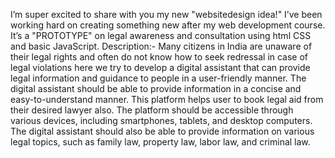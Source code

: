 I’m super excited to share with you my new "websitedesign idea!"  I’ve been working hard on creating something new after my web development course. It’s a "PROTOTYPE" on legal awareness and consultation using html CSS and basic JavaScript.
 Description:- Many citizens in India are unaware of their legal rights and often do not know how to seek redressal in case of legal violations here we try to develop a digital assistant that can provide legal information and guidance to people in a user-friendly manner. 
 The digital assistant should be able to provide information in a concise and easy-to-understand manner. 
 This platform helps user to book legal aid from their desired lawyer also.
 The platform should be accessible through various devices, including smartphones, tablets, and desktop computers. 
 The digital assistant should also be able to provide information on various legal topics, such as family law, property law, labor law, and criminal law. 
 

